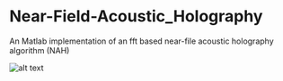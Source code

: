 # Near-Field-Acoustic_Holography
An Matlab implementation of an fft based near-file acoustic holography algorithm (NAH)

![alt text](ani.gif)
